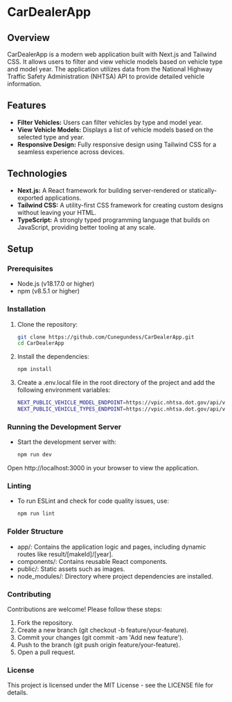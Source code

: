 # CarDealerApp

## Overview

CarDealerApp is a modern web application built with Next.js and Tailwind CSS. It allows users to filter and view vehicle models based on vehicle type and model year. The application utilizes data from the National Highway Traffic Safety Administration (NHTSA) API to provide detailed vehicle information.

## Features

- **Filter Vehicles:** Users can filter vehicles by type and model year.
- **View Vehicle Models:** Displays a list of vehicle models based on the selected type and year.
- **Responsive Design:** Fully responsive design using Tailwind CSS for a seamless experience across devices.

## Technologies

- **Next.js:** A React framework for building server-rendered or statically-exported applications.
- **Tailwind CSS:** A utility-first CSS framework for creating custom designs without leaving your HTML.
- **TypeScript:** A strongly typed programming language that builds on JavaScript, providing better tooling at any scale.

## Setup

### Prerequisites

- Node.js (v18.17.0 or higher)
- npm (v8.5.1 or higher)

### Installation

1. Clone the repository:
   ```bash
   git clone https://github.com/Cunegundess/CarDealerApp.git
   cd CarDealerApp
   ```

2. Install the dependencies:
    ```bash
    npm install
    ```

3. Create a .env.local file in the root directory of the project and add the following environment variables:
    ```bash
    NEXT_PUBLIC_VEHICLE_MODEL_ENDPOINT=https://vpic.nhtsa.dot.gov/api/vehicles/GetModelsForMakeIdYear/makeId/${makeId}/modelyear/${year}?format=json
    NEXT_PUBLIC_VEHICLE_TYPES_ENDPOINT=https://vpic.nhtsa.dot.gov/api/vehicles/GetMakesForVehicleType/car?format=json
    ```

### Running the Development Server

- Start the development server with:
    ```bash
    npm run dev
    ```
Open http://localhost:3000 in your browser to view the application.

### Linting
- To run ESLint and check for code quality issues, use:
    ```bash
    npm run lint
    ```

### Folder Structure
- app/: Contains the application logic and pages, including dynamic routes like result/[makeId]/[year].
- components/: Contains reusable React components.
- public/: Static assets such as images.
- node_modules/: Directory where project dependencies are installed.

### Contributing
Contributions are welcome! Please follow these steps:

1. Fork the repository.
2. Create a new branch (git checkout -b feature/your-feature).
3. Commit your changes (git commit -am 'Add new feature').
4. Push to the branch (git push origin feature/your-feature).
5. Open a pull request.

### License
This project is licensed under the MIT License - see the LICENSE file for details.
